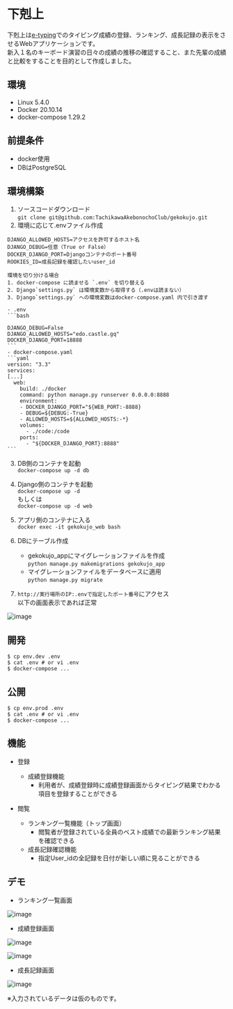 # 下剋上

下剋上は[e-typing](https://www.e-typing.ne.jp/)でのタイピング成績の登録、ランキング、成長記録の表示をさせるWebアプリケーションです。<br>
新入１名のキーボード演習の日々の成績の推移の確認すること、また先輩の成績と比較をすることを目的として作成しました。

## 環境

- Linux 5.4.0
- Docker 20.10.14
- docker-compose 1.29.2

## 前提条件

- docker使用
- DBはPostgreSQL

## 環境構築

1. ソースコードダウンロード<br>
  `git clone git@github.com:TachikawaAkebonochoClub/gekokujo.git`
2. 環境に応じて.envファイル作成<br>
  ```
  DJANGO_ALLOWED_HOSTS=アクセスを許可するホスト名
  DJANGO_DEBUG=任意（True or False）
  DOCKER_DJANGO_PORT=Djangoコンテナのポート番号
  ROOKIES_ID=成長記録を確認したいuser_id
  ```

    環境を切り分ける場合
    1. docker-compose に読ませる `.env` を切り替える
    2. Django`settings.py` は環境変数から取得する（.envは読まない）
    3. Django`settings.py` への環境変数はdocker-compose.yaml 内で引き渡す

    - .env
    ```bash

    DJANGO_DEBUG=False
    DJANGO_ALLOWED_HOSTS="edo.castle.gq"
    DOCKER_DJANGO_PORT=18888
    ```
    - docker-compose.yaml
    ```yaml
    version: "3.3"
    services:
    [...]
      web:
        build: ./docker
        command: python manage.py runserver 0.0.0.0:8888
        environment:
        - DOCKER_DJANGO_PORT="${WEB_PORT:-8888}
        - DEBUG=${DEBUG:-True}
        - ALLOWED_HOSTS=${ALLOWED_HOSTS:-*}
        volumes:
          - ./code:/code
        ports:
          - "${DOCKER_DJANGO_PORT}:8888"
    ```


3. DB側のコンテナを起動<br>
  `docker-compose up -d db`
4. Django側のコンテナを起動<br>
  `docker-compose up -d`<br>
  もしくは<br>
  `docker-compose up -d web`
5. アプリ側のコンテナに入る<br>
  `docker exec -it gekokujo_web bash`


6. DBにテーブル作成<br>
    - gekokujo_appにマイグレーションファイルを作成<br>
      `python manage.py makemigrations gekokujo_app`
    - マイグレーションファイルをデータベースに適用<br>
      `python manage.py migrate`


7. `http://実行場所のIP:.envで指定したポート番号`にアクセス<br>
  以下の画面表示であれば正常

![image](https://user-images.githubusercontent.com/107466011/175890119-c21fabac-4036-4ead-ad0c-7cd7031d8d2f.png)



## 開発
```
$ cp env.dev .env
$ cat .env # or vi .env
$ docker-compose ...
```

## 公開
```
$ cp env.prod .env
$ cat .env # or vi .env
$ docker-compose ...
```


## 機能

- 登録
  - 成績登録機能
    - 利用者が、成績登録時に成績登録画面からタイピング結果でわかる項目を登録することができる
    

- 閲覧
  - ランキング一覧機能（トップ画面）
    - 閲覧者が登録されている全員のベスト成績での最新ランキング結果を確認できる
  - 成長記録確認機能
    - 指定User_idの全記録を日付が新しい順に見ることができる

## デモ

- ランキング一覧画面

![image](https://user-images.githubusercontent.com/107466011/175880752-ae488379-899c-4fb0-bdf0-de830e7d670a.png)

- 成績登録画面

![image](https://user-images.githubusercontent.com/107466011/175881059-b1155db2-a881-4ec4-bd40-42890093dec9.png)

![image](https://user-images.githubusercontent.com/107466011/175881221-90f4f65c-802f-4d64-8968-008e3e4ec22d.png)

- 成長記録画面

![image](https://user-images.githubusercontent.com/107466011/175881424-057a8b15-d02a-4aca-9558-3597f6ee5324.png)

※入力されているデータは仮のものです。
